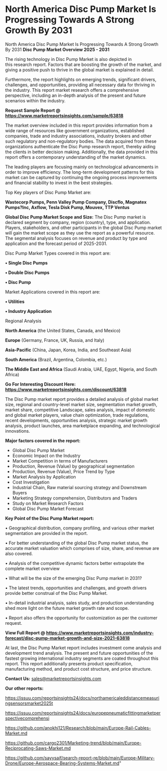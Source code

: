 # North America Disc Pump Market Is Progressing Towards A Strong Growth By 2031
North America Disc Pump Market Is Progressing Towards A Strong Growth By 2031
<Strong> Disc Pump Market Overview 2025 - 2031</strong>

The rising technology in Disc Pump Market is also depicted in this research report. Factors that are boosting the growth of the market, and giving a positive push to thrive in the global market is explained in detail.

Furthermore, the report highlights on emerging trends, significant drivers, challenges, and opportunities, providing all necessary data for thriving in the industry. This report market research offers a comprehensive perspective, including an in-depth analysis of the present and future scenarios within the industry.

<strong>Request Sample Report @ <a href=https://www.marketreportsinsights.com/sample/63818>https://www.marketreportsinsights.com/sample/63818</a></strong>

The market overview included in this report provides information from a wide range of resources like government organizations, established companies, trade and industry associations, industry brokers and other such regulatory and non-regulatory bodies. The data acquired from these organizations authenticate the Disc Pump research report, thereby aiding the clients in better decision making. Additionally, the data provided in this report offers a contemporary understanding of the market dynamics.

The leading players are focusing mainly on technological advancements in order to improve efficiency. The long-term development patterns for this market can be captured by continuing the ongoing process improvements and financial stability to invest in the best strategies.

Top Key players of Disc Pump Market are:

<strong>Wastecorp Pumps, Penn Valley Pump Company, Discflo, Magnatex Pumps?Inc, Axflow, Tesla Disk Pump, Mouvex, TTP Ventus</strong>

<strong><b>Global Disc Pump Market Scope and Size:</b></strong>
The Disc Pump market is declared segment by company, region (country), type, and application. Players, stakeholders, and other participants in the global Disc Pump market will gain the market scope as they use the report as a powerful resource. The segmental analysis focuses on revenue and product by type and application and the forecast period of 2025-2031.

Disc Pump Market Types covered in this report are:

<strong>• Single Disc Pumps

• Double Disc Pumps

• Disc Pump</strong>

Market Applications covered in this report are:

<strong>• Utilities

• Industry Application</strong> 

Regional Analysis

<strong>North America</strong> (the United States, Canada, and Mexico)

<strong>Europe</strong> (Germany, France, UK, Russia, and Italy)

<strong>Asia-Pacific</strong> (China, Japan, Korea, India, and Southeast Asia)

<strong>South America</strong> (Brazil, Argentina, Colombia, etc.)

<strong>The Middle East and Africa</strong> (Saudi Arabia, UAE, Egypt, Nigeria, and South Africa)

<strong>Go For Interesting Discount Here: <a href=https://www.marketreportsinsights.com/discount/63818>https://www.marketreportsinsights.com/discount/63818</a></strong>

The Disc Pump market report provides a detailed analysis of global market size, regional and country-level market size, segmentation market growth, market share, competitive Landscape, sales analysis, impact of domestic and global market players, value chain optimization, trade regulations, recent developments, opportunities analysis, strategic market growth analysis, product launches, area marketplace expanding, and technological innovations.

<strong><b>Major factors covered in the report:</b></strong>
<ul>
  <li>Global Disc Pump Market </li>
  <li>Economic Impact on the Industry</li>
  <li>Market Competition in terms of Manufacturers</li>
  <li>Production, Revenue (Value) by geographical segmentation</li>
  <li>Production, Revenue (Value), Price Trend by Type</li>
  <li>Market Analysis by Application</li>
  <li>Cost Investigation</li>
  <li>Industrial Chain, Raw material sourcing strategy and Downstream Buyers</li>
  <li>Marketing Strategy comprehension, Distributors and Traders</li>
  <li>Study on Market Research Factors</li>
  <li>Global Disc Pump Market Forecast</li>
</ul>

<strong><b>Key Point of the Disc Pump Market report:</b></strong>

• Geographical distribution, company profiling, and various other market segmentation are provided in the report.

• For better understanding of the global Disc Pump market status, the accurate market valuation which comprises of size, share, and revenue are also covered.

• Analysis of the competitive dynamic factors better extrapolate the complete market overview

• What will be the size of the emerging Disc Pump market in 2031?

• The latest trends, opportunities and challenges, and growth drivers provide better construal of the Disc Pump Market.

• In-detail industrial analysis, sales study, and production understanding shed more light on the future market growth rate and scope.

• Report also offers the opportunity for customization as per the customer request.

<strong><b>View Full Report @ <a href=https://www.marketreportsinsights.com/industry-forecast/disc-pump-market-growth-and-size-2021-63818>https://www.marketreportsinsights.com/industry-forecast/disc-pump-market-growth-and-size-2021-63818</a></b></strong>


At last, the Disc Pump Market report includes investment come analysis and development trend analysis. The present and future opportunities of the fastest growing international industry segments are coated throughout this report. This report additionally presents product specification, manufacturing method, and product cost structure, and price structure.

<strong>Contact Us:</strong>
sales@marketreportsinsights.com

<strong>Our other reports:</strong>

<a href=https://issuu.com/reportsinsights24/docs/northamericaleddistancemeasuringsensorsmarket2025t>https://issuu.com/reportsinsights24/docs/northamericaleddistancemeasuringsensorsmarket2025t</a>

<a href=https://issuu.com/reportsinsights24/docs/europepneumaticfittingmarketperspectivecomprehensi>https://issuu.com/reportsinsights24/docs/europepneumaticfittingmarketperspectivecomprehensi</a>

<a href=https://github.com/anokhi121/Research/blob/main/Europe-Rail-Cables-Market.md>https://github.com/anokhi121/Research/blob/main/Europe-Rail-Cables-Market.md</a>

<a href=https://github.com/cargo2301/Marketing-trend/blob/main/Europe-Reciprocating-Saws-Market.md>https://github.com/cargo2301/Marketing-trend/blob/main/Europe-Reciprocating-Saws-Market.md</a>

<a href=https://github.com/sayysaif/search-report-re/blob/main/Europe-Military-Drone/Europe-Aerospace-Bearing-Systems-Market.md>https://github.com/sayysaif/search-report-re/blob/main/Europe-Military-Drone/Europe-Aerospace-Bearing-Systems-Market.md</a>"
